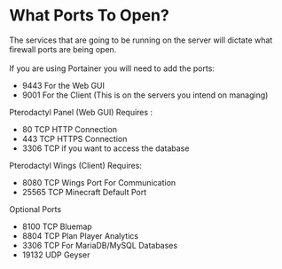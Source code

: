 # What Ports To Open?

The services that are going to be running on the server will dictate what firewall ports are being open.\
\
If you are using Portainer you will need to add the ports:

* 9443 For the Web GUI&#x20;
* 9001 For the Client (This is on the servers you intend on managing)

Pterodactyl Panel (Web GUI) Requires :&#x20;

* 80 TCP HTTP Connection
* 443 TCP HTTPS Connection
* 3306 TCP if you want to access the database

Pterodactyl Wings (Client) Requires:&#x20;

* 8080 TCP Wings Port For Communication
* 25565 TCP Minecraft Default Port

Optional Ports&#x20;

* 8100 TCP Bluemap
* 8804 TCP Plan Player Analytics
* 3306 TCP For MariaDB/MySQL Databases
* 19132 UDP Geyser

